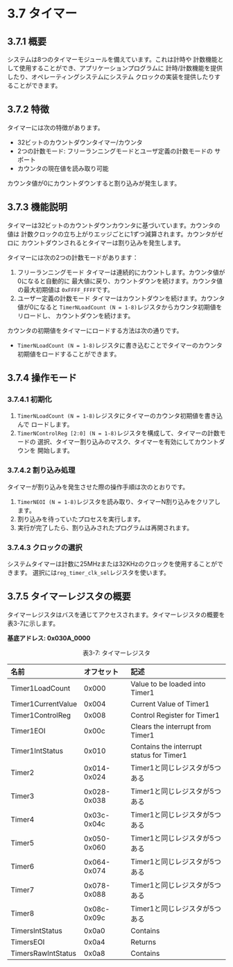 # 3.7 タイマー

## 3.7.1 概要

システムは8つのタイマーモジュールを備えています。これは計時や
計数機能として使用することができ、アプリケーションプログラムに
計時/計数機能を提供したり、オペレーティングシステムにシステム
クロックの実装を提供したりすることができます。

## 3.7.2 特徴

タイマーには次の特徴があります。

- 32ビットのカウントダウンタイマー/カウンタ
- 2つの計数モード: フリーランニングモードとユーザ定義の計数モードの
  サポート
- カウンタの現在値を読み取り可能

カウンタ値が0にカウントダウンすると割り込みが発生します。

## 3.7.3 機能説明

タイマーは32ビットのカウントダウンカウンタに基づいています。カウンタの値は
計数クロックの立ち上がりエッジごとに1ずつ減算されます。カウンタがゼロに
カウントダウンされるとタイマーは割り込みを発生します。

タイマーには次の2つの計数モードがあります：

1. フリーランニングモード
    タイマーは連続的にカウントします。カウンタ値が0になると自動的に
    最大値に戻り、カウントダウンを続けます。カウンタ値の最大初期値は
    `0xFFFF_FFFF`です。
2. ユーザー定義の計数モード
    タイマーはカウントダウンを続けます。カウンタ値が0になると
    `TimerNLoadCount (N = 1-8)`レジスタからカウンタ初期値をリロードし、
    カウントダウンを続けます。

カウンタの初期値をタイマーにロードする方法は次の通りです。

- `TimerNLoadCount (N = 1-8)`レジスタに書き込むことでタイマーのカウンタ
初期値をロードすることができます。

## 3.7.4 操作モード

### 3.7.4.1 初期化

1. `TimerNLoadCount (N = 1-8)`レジスタにタイマーのカウンタ初期値を書き込んで
   ロードします。
2. `TimerNControlReg [2:0] (N = 1-8)`レジスタを構成して、タイマーの計数モードの
   選択、タイマー割り込みのマスク、タイマーを有効にしてカウントダウンを
   開始します。

### 3.7.4.2 割り込み処理

タイマーが割り込みを発生させた際の操作手順は次のとおりです。

1. `TimerNEOI (N = 1-8)`レジスタを読み取り、タイマーN割り込みをクリアします。
2. 割り込みを待っていたプロセスを実行します。
3. 実行が完了したら、割り込みされたプログラムは再開されます。

### 3.7.4.3 クロックの選択

システムタイマーは計数に25MHzまたは32KHzのクロックを使用することができます。
選択には`reg_timer_clk_sel`レジスタを使います。

## 3.7.5 タイマーレジスタの概要

タイマーレジスタはバスを通じてアクセスされます。タイマーレジスタの概要を
表3-7に示します。

**基底アドレス: 0x030A_0000**

<center>表3-7: タイマーレジスタ</center>

| 名前 | オフセット | 記述 |
|:---- |:-----------|:-----|
| Timer1LoadCount | 0x000 | Value to be loaded into Timer1 |
| Timer1CurrentValue | 0x004 | Current Value of Timer1 |
| Timer1ControlReg | 0x008 | Control Register for Timer1 |
| Timer1EOI | 0x00c | Clears the interrupt from Timer1 |
| Timer1IntStatus | 0x010 | Contains the interrupt status for Timer1 |
| Timer2 | 0x014-0x024 | Timer1と同じレジスタが5つある |
| Timer3 | 0x028-0x038 | Timer1と同じレジスタが5つある |
| Timer4 | 0x03c-0x04c | Timer1と同じレジスタが5つある |
| Timer5 | 0x050-0x060 | Timer1と同じレジスタが5つある |
| Timer6 | 0x064-0x074 | Timer1と同じレジスタが5つある |
| Timer7 | 0x078-0x088 | Timer1と同じレジスタが5つある |
| Timer8 | 0x08c-0x09c | Timer1と同じレジスタが5つある |
| TimersIntStatus | 0x0a0 | Contains | the interrupt status of all timers in the component. |
| TimersEOI | 0x0a4 | Returns | all zeroes (0) and clears all active interrupts. |
| TimersRawIntStatus | 0x0a8 | Contains | the unmasked interrupt status of all timers in the component. |
